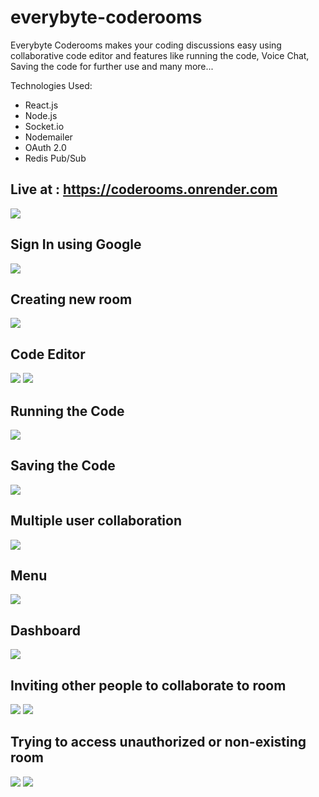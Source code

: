 # everybyte-coderooms

Everybyte Coderooms makes your coding discussions easy using collaborative code editor and features like running the code, Voice Chat, Saving the code for further use and many more...

Technologies Used:

- React.js
- Node.js
- Socket.io
- Nodemailer
- OAuth 2.0
- Redis Pub/Sub

## Live at : <a href="https://coderooms.onrender.com">https://coderooms.onrender.com</a>

<img src="./readme-images/1.png">

## Sign In using Google

<img src="./readme-images/2.png">

## Creating new room

<img src="./readme-images/4.png">

## Code Editor

<img src="./readme-images/5.png">
<img src="./readme-images/6.png">

## Running the Code

<img src="./readme-images/7.png">

## Saving the Code

<img src="./readme-images/8.png">

## Multiple user collaboration

<img src="./readme-images/9.png">

## Menu

<img src="./readme-images/10.png">

## Dashboard

<img src="./readme-images/11.png">

## Inviting other people to collaborate to room

<img src="./readme-images/12.png">
<img src="./readme-images/15.png">

## Trying to access unauthorized or non-existing room

<img src="./readme-images/13.png">
<img src="./readme-images/14.png">
